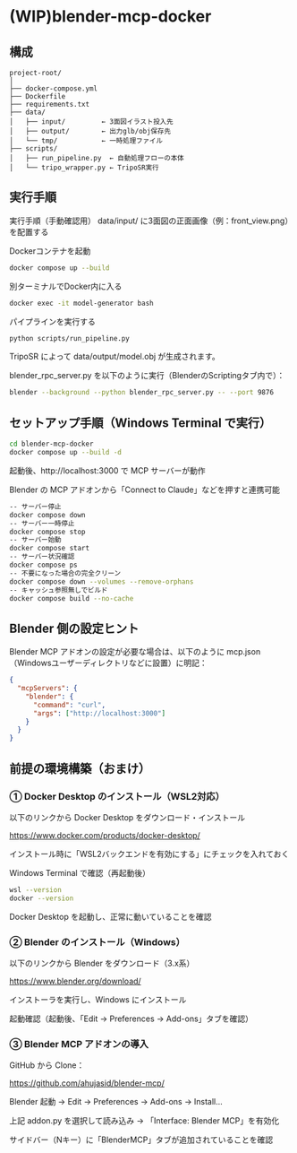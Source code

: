 # (WIP)blender-mcp-docker

## 構成
```
project-root/
│
├── docker-compose.yml
├── Dockerfile
├── requirements.txt
├── data/
│   ├── input/         ← 3面図イラスト投入先
│   ├── output/        ← 出力glb/obj保存先
│   └── tmp/           ← 一時処理ファイル
├── scripts/
│   ├── run_pipeline.py  ← 自動処理フローの本体
│   └── tripo_wrapper.py ← TripoSR実行
```

## 実行手順

実行手順（手動確認用）
data/input/ に3面図の正面画像（例：front_view.png）を配置する

Dockerコンテナを起動

```bash
docker compose up --build
```

別ターミナルでDocker内に入る

```bash
docker exec -it model-generator bash
```
パイプラインを実行する

```bash
python scripts/run_pipeline.py
```

TripoSR によって data/output/model.obj が生成されます。

blender_rpc_server.py を以下のように実行（BlenderのScriptingタブ内で）：

```bash
blender --background --python blender_rpc_server.py -- --port 9876
```

## セットアップ手順（Windows Terminal で実行）

```bash
cd blender-mcp-docker
docker compose up --build -d
```

起動後、http://localhost:3000 で MCP サーバーが動作

Blender の MCP アドオンから「Connect to Claude」などを押すと連携可能

```bash
-- サーバー停止
docker compose down
-- サーバー一時停止
docker compose stop
-- サーバー始動
docker compose start
-- サーバー状況確認
docker compose ps
-- 不要になった場合の完全クリーン
docker compose down --volumes --remove-orphans
-- キャッシュ参照無しでビルド
docker compose build --no-cache
```

## Blender 側の設定ヒント

Blender MCP アドオンの設定が必要な場合は、以下のように mcp.json（Windowsユーザーディレクトリなどに設置）に明記：

```json
{
  "mcpServers": {
    "blender": {
      "command": "curl",
      "args": ["http://localhost:3000"]
    }
  }
}
```

## 前提の環境構築（おまけ）
### ① Docker Desktop のインストール（WSL2対応）

以下のリンクから Docker Desktop をダウンロード・インストール

https://www.docker.com/products/docker-desktop/

インストール時に「WSL2バックエンドを有効にする」にチェックを入れておく

Windows Terminal で確認（再起動後）

```bash
wsl --version
docker --version
```

Docker Desktop を起動し、正常に動いていることを確認

### ② Blender のインストール（Windows）

以下のリンクから Blender をダウンロード（3.x系）

https://www.blender.org/download/

インストーラを実行し、Windows にインストール

起動確認（起動後、「Edit → Preferences → Add-ons」タブを確認）

### ③ Blender MCP アドオンの導入

GitHub から Clone：

https://github.com/ahujasid/blender-mcp/

Blender 起動 → Edit → Preferences → Add-ons → Install...

上記 addon.py を選択して読み込み → 「Interface: Blender MCP」を有効化

サイドバー（Nキー）に「BlenderMCP」タブが追加されていることを確認